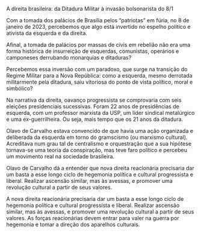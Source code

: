 A direita brasileira: da Ditadura Militar à invasão bolsonarista do 8/1

Com a tomada dos palácios de Brasília pelos “patriotas” em fúria, no 8 de janeiro de 2023, percebemos que algo está  invertido no espelho político e ativista da esquerda e da direita. 

Afinal, a tomada de palácios por massas de civis em  rebelião não era uma forma histórica de insurreição de esquerdas, comunistas, operários e camponeses derrubando monarquias e ditaduras?

Percebemos essa inversão com um paradoxo, que surge na transição do Regime Militar para a Nova República: como a  esquerda, mesmo derrotada militarmente pela ditadura, saiu vitoriosa do ponto de vista político, moral e simbólico?

Na narrativa da direita, oavanço progressista se comprovaria com seis eleições presidenciais sucessivas. Foram 22 anos de presidências de esquerda, com um professor marxista da USP, um líder sindical metalúrgico e uma ex-guerrilheira. Ou seja, mais tempo que os 21 anos da ditadura.

Olavo de Carvalho estava convencido de que havia uma ação organizada e deliberada da esquerda em torno do gramscismo (ou marxismo cultural). Acreditava num grau tal de centralismo e orquestração que a sua hipótese tornava-se uma teoria da conspiração, mas teve faro político e percebeu um movimento real na sociedade brasileira.

 Olavo de Carvalho dá a entender que nova direita reacionária precisaria dar um basta a esse longo ciclo de hegemonia política e cultural progressista e liberal. Realizar ascensão similar, mas às avessas, e promover uma revolução cultural a partir de seus valores. 

A nova direita reacionária precisaria dar um basta a esse longo ciclo de hegemonia política e cultural progressista e liberal. Realizar ascensão similar, mas às avessas, e promover uma  revolução cultural a partir de seus valores. As forças reacionárias devem entrar para valer na guerra por hegemonia e tomar a direção dos aparelhos culturais.